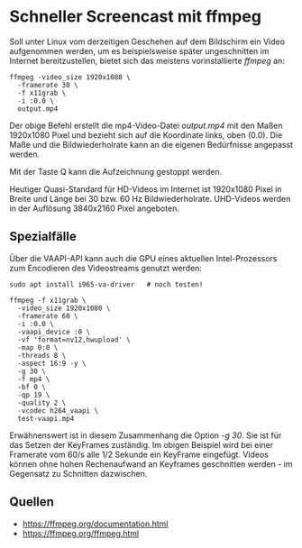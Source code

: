 # Schneller Screencast mit ffmpeg

Soll unter Linux vom derzeitigen Geschehen auf dem Bildschirm ein Video aufgenommen werden,
um es beispielsweise später ungeschnitten im Internet bereitzustellen,
bietet sich das meistens vorinstallierte *ffmpeg* an:

```
ffmpeg -video_size 1920x1080 \
  -framerate 30 \
  -f x11grab \
  -i :0.0 \
  output.mp4
```

Der obige Befehl erstellt die mp4-Video-Datei *output.mp4* mit den Maßen 1920x1080 Pixel
und bezieht sich auf die Koordinate links, oben (0.0).
Die Maße und die Bildwiederholrate kann an die eigenen Bedürfnisse angepasst werden.

Mit der Taste Q kann die Aufzeichnung gestoppt werden.

Heutiger Quasi-Standard für HD-Videos im Internet ist 1920x1080 Pixel in Breite und Länge
bei 30 bzw. 60 Hz Bildwiederholrate.
UHD-Videos werden in der Auflösung 3840x2160 Pixel angeboten.

## Spezialfälle

Über die VAAPI-API kann auch die GPU eines aktuellen Intel-Prozessors zum Encodieren des Videostreams genutzt werden:

```
sudo apt install i965-va-driver   # noch testen!

ffmpeg -f x11grab \
  -video_size 1920x1080 \
  -framerate 60 \
  -i :0.0 \
  -vaapi_device :0 \
  -vf 'format=nv12,hwupload' \
  -map 0:0 \
  -threads 8 \
  -aspect 16:9 -y \
  -g 30 \
  -f mp4 \
  -bf 0 \
  -qp 19 \
  -quality 2 \
  -vcodec h264_vaapi \
  test-vaapi.mp4
```
Erwähnenswert ist in diesem Zusammenhang die Option *-g 30*.
Sie ist für das Setzen der KeyFrames zuständig.
Im obigen Beispiel wird bei einer Framerate vom 60/s alle 1/2 Sekunde ein KeyFrame eingefügt.
Videos können ohne hohen Rechenaufwand an Keyframes geschnitten werden - im Gegensatz zu Schnitten dazwischen.

## Quellen

* https://ffmpeg.org/documentation.html
* https://ffmpeg.org/ffmpeg.html
